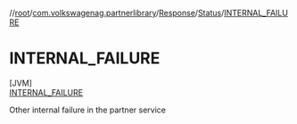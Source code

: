 //[root](../../../../../index.md)/[com.volkswagenag.partnerlibrary](../../../index.md)/[Response](../../index.md)/[Status](../index.md)/[INTERNAL_FAILURE](index.md)

# INTERNAL_FAILURE

[JVM]\
[INTERNAL_FAILURE](index.md)

Other internal failure in the partner service
